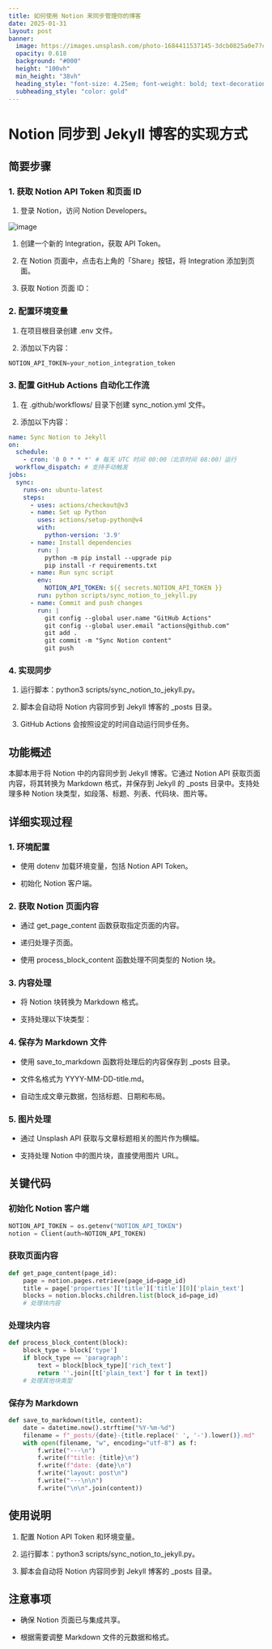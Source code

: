 ```yaml
---
title: 如何使用 Notion 来同步管理你的博客
date: 2025-01-31
layout: post
banner:
  image: https://images.unsplash.com/photo-1684411537145-3dcb0825a0e7?crop=entropy&cs=tinysrgb&fit=max&fm=jpg&ixid=M3w2OTIwMzJ8MHwxfHJhbmRvbXx8fHx8fHx8fDE3MzgzMDQ4MDF8&ixlib=rb-4.0.3&q=80&w=1080
  opacity: 0.618
  background: "#000"
  height: "100vh"
  min_height: "38vh"
  heading_style: "font-size: 4.25em; font-weight: bold; text-decoration: underline"
  subheading_style: "color: gold"
---
```


# Notion 同步到 Jekyll 博客的实现方式

## 简要步骤

### 1. 获取 Notion API Token 和页面 ID

1. 登录 Notion，访问 Notion Developers。

![image](https://prod-files-secure.s3.us-west-2.amazonaws.com/a7a0cc5a-89b9-4cda-8686-1fba0ca52f40/d19c1afe-dea5-4312-9333-786b0ba83054/image.png?X-Amz-Algorithm=AWS4-HMAC-SHA256&X-Amz-Content-Sha256=UNSIGNED-PAYLOAD&X-Amz-Credential=ASIAZI2LB4667H4O7UVP%2F20250131%2Fus-west-2%2Fs3%2Faws4_request&X-Amz-Date=20250131T062641Z&X-Amz-Expires=3600&X-Amz-Security-Token=IQoJb3JpZ2luX2VjEKr%2F%2F%2F%2F%2F%2F%2F%2F%2F%2FwEaCXVzLXdlc3QtMiJFMEMCIEi6pK73nFIe3xBZa%2FlzhRapFwJR%2BV95XE0OsyxNNPgqAh92GdDBrvFlDZIiFhePe%2B1bD0OX1ARq%2F4e3FDbZqW2WKogECLP%2F%2F%2F%2F%2F%2F%2F%2F%2F%2FwEQABoMNjM3NDIzMTgzODA1Igww0ADo0FHDZchKxKcq3ANMmsO26V05y4xyHpjzGSN3vA2OBy%2BgHXA3XPhgSh3QgAwvjjxE06bvkJ46%2F5rNpuDgzsE87%2BXl%2F2sRcoEF7yQkR7VvtEgVAZjkv0jp3a7QwQ9lccsZlEqAkCUe83HIYt%2BP%2BIt1UG0KJ4WP8QcJR6IFw6naaqDqLxmFA0SN%2BywaD6FC%2BLaVab8astCvB6YIStLJVxTxHgxbMVOyt4fNf%2FwEi9gCJsMiHQfbaBCIERuJD%2FQVcNnUeDu7VaYZjmahd5ZATqFiunvJMeII77EtjLIPTtLb1pWNuKlIE3UmTiZ8ZyDxVq0NOBtTjDWUBLbu0E3NSvT9FEswuy%2FJaPSnMAWgC1YvgIeh6%2BdHzFpbNKoLEXTrY8fOBGZ%2BSy0Kjdv4Ol2wqFiFzl%2FpESSS8qfXFQ6BG0cWaY6zWaK1Wv5tT%2BYbBtY%2FuNncJ3351lqEYTqzRmgJoIEym7UI62572BwtoUpmFTIfDB1ygnsQb5aMV7v7cqZni7Z7E1TupvC1hDYHHKKJKpgUCgbaoVlH%2Br8W0nLVLqQv9n8UlCq97FpGWG84dF%2B9SMaHsks2xxY5JdyWaZzUDYg2Edr%2F9ClRhKf8RFIv0RV1kS9V5PKr%2FuXRmuRjSuMF3AnqACXMr%2BlEFDDj0fC8BjqnAVH%2BtybxED3STLCsvP5mbs6NLohWPNH%2FmkNDHKrzrhzX7EboMHMDDD8GrcfpnQouJ%2F7LCJAnjR0JVMEWuWeTfgZqw74GAGHqMnlq86SAGmZzkDUb6zqDD6dJ3uaqi8Nw06PH2i4jSvJPbNAlHerpr7ndV7Fg2DfZ2B8RXkMxRQ7wWO0o%2Fvgvzf%2F0zigVIpRvxaehCHqoyDbNdejAe1PAX7tmN0Ut77jA&X-Amz-Signature=26450d9ce30ce63e7dfd4f7c9934acf46331be1dd7e5115c38a4597de95843e0&X-Amz-SignedHeaders=host&x-id=GetObject)

1. 创建一个新的 Integration，获取 API Token。

1. 在 Notion 页面中，点击右上角的「Share」按钮，将 Integration 添加到页面。

1. 获取 Notion 页面 ID：


### 2. 配置环境变量

1. 在项目根目录创建 .env 文件。

1. 添加以下内容：

```javascript
NOTION_API_TOKEN=your_notion_integration_token
```

### 3. 配置 GitHub Actions 自动化工作流

1. 在 .github/workflows/ 目录下创建 sync_notion.yml 文件。

1. 添加以下内容：

```yaml
name: Sync Notion to Jekyll
on:
  schedule:
    - cron: '0 0 * * *' # 每天 UTC 时间 00:00（北京时间 08:00）运行
  workflow_dispatch: # 支持手动触发
jobs:
  sync:
    runs-on: ubuntu-latest
    steps:
      - uses: actions/checkout@v3
      - name: Set up Python
        uses: actions/setup-python@v4
        with:
          python-version: '3.9'
      - name: Install dependencies
        run: |
          python -m pip install --upgrade pip
          pip install -r requirements.txt
      - name: Run sync script
        env:
          NOTION_API_TOKEN: ${{ secrets.NOTION_API_TOKEN }}
        run: python scripts/sync_notion_to_jekyll.py
      - name: Commit and push changes
        run: |
          git config --global user.name "GitHub Actions"
          git config --global user.email "actions@github.com"
          git add .
          git commit -m "Sync Notion content"
          git push
```

### 4. 实现同步

1. 运行脚本：python3 scripts/sync_notion_to_jekyll.py。

1. 脚本会自动将 Notion 内容同步到 Jekyll 博客的 _posts 目录。

1. GitHub Actions 会按照设定的时间自动运行同步任务。

## 功能概述

本脚本用于将 Notion 中的内容同步到 Jekyll 博客。它通过 Notion API 获取页面内容，将其转换为 Markdown 格式，并保存到 Jekyll 的 _posts 目录中。支持处理多种 Notion 块类型，如段落、标题、列表、代码块、图片等。

## 详细实现过程

### 1. 环境配置

- 使用 dotenv 加载环境变量，包括 Notion API Token。

- 初始化 Notion 客户端。

### 2. 获取 Notion 页面内容

- 通过 get_page_content 函数获取指定页面的内容。

- 递归处理子页面。

- 使用 process_block_content 函数处理不同类型的 Notion 块。

### 3. 内容处理

- 将 Notion 块转换为 Markdown 格式。

- 支持处理以下块类型：


### 4. 保存为 Markdown 文件

- 使用 save_to_markdown 函数将处理后的内容保存到 _posts 目录。

- 文件名格式为 YYYY-MM-DD-title.md。

- 自动生成文章元数据，包括标题、日期和布局。

### 5. 图片处理

- 通过 Unsplash API 获取与文章标题相关的图片作为横幅。

- 支持处理 Notion 中的图片块，直接使用图片 URL。

## 关键代码

### 初始化 Notion 客户端

```python
NOTION_API_TOKEN = os.getenv("NOTION_API_TOKEN")
notion = Client(auth=NOTION_API_TOKEN)
```

### 获取页面内容

```python
def get_page_content(page_id):
    page = notion.pages.retrieve(page_id=page_id)
    title = page['properties']['title']['title'][0]['plain_text']
    blocks = notion.blocks.children.list(block_id=page_id)
    # 处理块内容
```

### 处理块内容

```python
def process_block_content(block):
    block_type = block['type']
    if block_type == 'paragraph':
        text = block[block_type]['rich_text']
        return ''.join([t['plain_text'] for t in text])
    # 处理其他块类型
```

### 保存为 Markdown

```python
def save_to_markdown(title, content):
    date = datetime.now().strftime("%Y-%m-%d")
    filename = f"_posts/{date}-{title.replace(' ', '-').lower()}.md"
    with open(filename, "w", encoding="utf-8") as f:
        f.write("---\n")
        f.write(f"title: {title}\n")
        f.write(f"date: {date}\n")
        f.write("layout: post\n")
        f.write("---\n\n")
        f.write("\n\n".join(content))
```

## 使用说明

1. 配置 Notion API Token 和环境变量。

1. 运行脚本：python3 scripts/sync_notion_to_jekyll.py。

1. 脚本会自动将 Notion 内容同步到 Jekyll 博客的 _posts 目录。

## 注意事项

- 确保 Notion 页面已与集成共享。

- 根据需要调整 Markdown 文件的元数据和格式。
